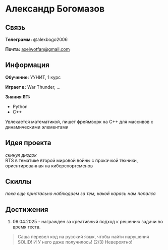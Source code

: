 # Александр Богомазов

## Связь

**Телеграмм:** @alexbogo2006

**Почта:** axelwotfan@gmail.com

## Информация

**Обучение:** УУНИТ, 1 курс

**Играет в:** War Thunder, ...

**Знания ЯП:**

- Python
- C++

Увлекается математикой, пишет фреймворк на C++ для массивов с динамическими элементами

## Идея проекта

_скинул диздок_  
RTS в тематике второй мировой войны с прокачкой техники, ориентированная на киберспортсменов

## Скиллы

*пока еще пристально наблюдаем за тем, какой карась нам попался*

## Достижения

1. 09.04.2025 - награжден за креативный подход к решению задачи во время теста.
> Саша перевел код на русский язык, чтобы найти нарушения SOLID! И У него даже получилось! (2/3) Невероятно!